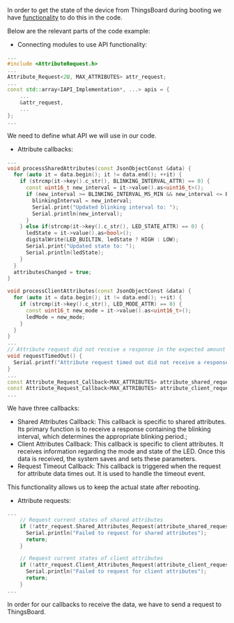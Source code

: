 In order to get the state of the device from ThingsBoard during booting we have [functionality](/docs/{{page.docsPrefix}}reference/mqtt-api/#request-attribute-values-from-the-server) to do this in the code.  

Below are the relevant parts of the code example:  

- Connecting modules to use API functionality:  
```cpp
...
#include <AttributeRequest.h>
...
Attribute_Request<2U, MAX_ATTRIBUTES> attr_request;
...
const std::array<IAPI_Implementation*, ...> apis = {
    ...
    &attr_request,
    ...
};
...
```
We need to define what API we will use in our code.

- Attribute callbacks:  
    
```cpp
...
void processSharedAttributes(const JsonObjectConst &data) {
  for (auto it = data.begin(); it != data.end(); ++it) {
    if (strcmp(it->key().c_str(), BLINKING_INTERVAL_ATTR) == 0) {
      const uint16_t new_interval = it->value().as<uint16_t>();
      if (new_interval >= BLINKING_INTERVAL_MS_MIN && new_interval <= BLINKING_INTERVAL_MS_MAX) {
        blinkingInterval = new_interval;
        Serial.print("Updated blinking interval to: ");
        Serial.println(new_interval);
      }
    } else if(strcmp(it->key().c_str(), LED_STATE_ATTR) == 0) {
      ledState = it->value().as<bool>();
      digitalWrite(LED_BUILTIN, ledState ? HIGH : LOW);
      Serial.print("Updated state to: ");
      Serial.println(ledState);
    }
  }
  attributesChanged = true;
}

void processClientAttributes(const JsonObjectConst &data) {
  for (auto it = data.begin(); it != data.end(); ++it) {
    if (strcmp(it->key().c_str(), LED_MODE_ATTR) == 0) {
      const uint16_t new_mode = it->value().as<uint16_t>();
      ledMode = new_mode;
    }
  }
}
...
// Attribute request did not receive a response in the expected amount of microseconds 
void requestTimedOut() {
  Serial.printf("Attribute request timed out did not receive a response in (%llu) microseconds. Ensure client is connected to the MQTT broker and that the keys actually exist on the target device\n", REQUEST_TIMEOUT_MICROSECONDS);
}
...
const Attribute_Request_Callback<MAX_ATTRIBUTES> attribute_shared_request_callback(&processSharedAttributes, REQUEST_TIMEOUT_MICROSECONDS, &requestTimedOut, SHARED_ATTRIBUTES_LIST);
const Attribute_Request_Callback<MAX_ATTRIBUTES> attribute_client_request_callback(&processClientAttributes, REQUEST_TIMEOUT_MICROSECONDS, &requestTimedOut, CLIENT_ATTRIBUTES_LIST);
...
```

We have three callbacks:
* Shared Attributes Callback: 
  This callback is specific to shared attributes. Its primary function is to receive a response containing the blinking interval, which determines the appropriate blinking period.;
* Client Attributes Callback: 
  This callback is specific to client attributes. It receives information regarding the mode and state of the LED. Once this data is received, the system saves and sets these parameters.
* Request Timeout Callback: 
  This callback is triggered when the request for attribute data times out. It is used to handle the timeout event.

This functionality allows us to keep the actual state after rebooting.  

- Attribute requests:    
```cpp
...
    // Request current states of shared attributes
    if (!attr_request.Shared_Attributes_Request(attribute_shared_request_callback)) {
      Serial.println("Failed to request for shared attributes");
      return;
    }

    // Request current states of client attributes
    if (!attr_request.Client_Attributes_Request(attribute_client_request_callback)) {
      Serial.println("Failed to request for client attributes");
      return;
    }
...
``` 
In order for our callbacks to receive the data, we have to send a request to ThingsBoard.  